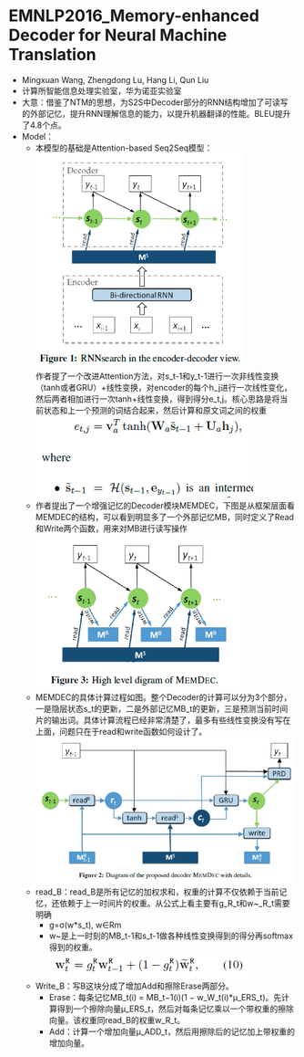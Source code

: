 # EMNLP2016_Memory-enhanced Decoder for Neural Machine Translation

- Mingxuan Wang, Zhengdong Lu, Hang Li, Qun Liu
- 计算所智能信息处理实验室，华为诺亚实验室
- 大意：借鉴了NTM的思想，为S2S中Decoder部分的RNN结构增加了可读写的外部记忆，提升RNN理解信息的能力，以提升机器翻译的性能。BLEU提升了4.8个点。
- Model：
    - 本模型的基础是Attention-based Seq2Seq模型：  
    ![RNN-based S2S](./resources/MEMDEC/S2S-RNN.png)  
    作者提了一个改进Attention方法，对s_t-1和y_t-1进行一次非线性变换（tanh或者GRU）+线性变换，对encoder的每个h_j进行一次线性变化，然后两者相加进行一次tanh+线性变换，得到得分e_t,j。核心思路是将当前状态和上一个预测的词结合起来，然后计算和原文词之间的权重  
    ![MEMDEC-improved-attention](./resources/MEMDEC/MEMDEC-improved-attention.png)
    - 作者提出了一个增强记忆的Decoder模块MEMDEC，下图是从框架层面看MEMDEC的结构，可以看到明显多了一个外部记忆MB，同时定义了Read和Write两个函数，用来对MB进行读写操作    
    ![MEMDEC-highLevel](./resources/MEMDEC/MEMDEC-highLevel.png)
    - MEMDEC的具体计算过程如图。整个Decoder的计算可以分为3个部分，一是隐层状态s_t的更新，二是外部记忆MB_t的更新，三是预测当前时间片的输出词。具体计算流程已经非常清楚了，最多有些线性变换没有写在上面，问题只在于read和write函数如何设计了。  
    ![MEMDEC with details](./resources/MEMDEC/MEMDEC-details.png)
    - read_B：read_B是所有记忆的加权求和，权重的计算不仅依赖于当前记忆，还依赖于上一时间片的权重。从公式上看主要有g_R_t和w~_R_t需要明确
        - g=σ(w*s_t), w∈Rm
        - w~是上一时刻的MB_t-1和s_t-1做各种线性变换得到的得分再softmax得到的权重。  
    ![MEMDEC-read_b](./resources/MEMDEC/MEMDEC-read_b.png)
    - Write_B：写B这块分成了增加Add和擦除Erase两部分。
        - Erase：每条记忆MB_t(i) = MB_t−1(i)(1 − w_W_t(i)*μ_ERS_t)。先计算得到一个擦除向量μ_ERS_t，然后对每条记忆乘以一个带权重的擦除向量。该权重同read_B的权重w_R_t。
        - Add：计算一个增加向量μ_ADD_t，然后用擦除后的记忆加上带权重的增加向量。
